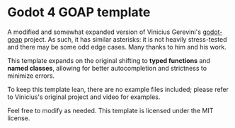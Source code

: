 # Godot 4 GOAP template

A modified and somewhat expanded version of Vinicius Gerevini's [godot-goap](https://github.com/viniciusgerevini/godot-goap/) project. As such, it has similar asterisks: it is not heavily stress-tested and there may be some odd edge cases. Many thanks to him and his work.

This template expands on the original shifting to **typed functions** and **named classes**, allowing for better autocompletion and strictness to minimize errors.

To keep this template lean, there are no example files included; please refer to Vinicius's original project and video for examples. 

Feel free to modify as needed.
This template is licensed under the MIT license.